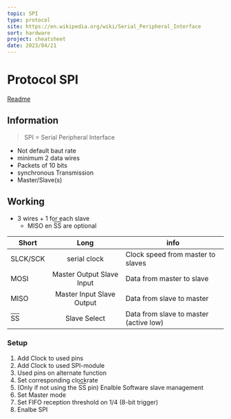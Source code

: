 ```yaml
---
topic: SPI
type: protocol
site: https://en.wikipedia.org/wiki/Serial_Peripheral_Interface
sort: hardware
project: cheatsheet
date: 2023/04/21
---
```


# Protocol SPI
[Readme](../README.md)
## Information

> SPI = Serial Peripheral Interface

- Not default baut rate
- minimum 2 data wires
- Packets of 10 bits
- synchronous Transmission
- Master/Slave(s)

## Working
- 3 wires + 1 for each slave 
  - MISO en <span style="text-decoration:overline">SS</span> are optional
  
| Short                                            |           Long            | info                                    |
| ------------------------------------------------ | :-----------------------: | --------------------------------------- |
| SLCK/SCK                                         |       serial clock        | Clock speed from master to slaves       |
| MOSI                                             | Master Output Slave Input | Data from master to slave               |
| MISO                                             | Master Input Slave Output | Data from slave to master               |
| <span style="text-decoration:overline">SS</span> |       Slave Select        | Data from slave to master  (active low) |

### Setup

1. Add Clock to used pins
2. Add Clock to used SPI-module
3. Used pins on alternate function
4. Set corresponding clockrate
5. (Only if not using the <span style="text-decoration:overline">SS</span> pin) Enalble Software slave management
6. Set Master mode
7. Set FIFO reception threshold on 1/4 (8-bit trigger)
8. Enalbe SPI